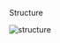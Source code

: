 Structure

![structure](https://github.com/user-attachments/assets/3c4ba73c-d019-4b1f-a7fa-04cf5c46cde9)
